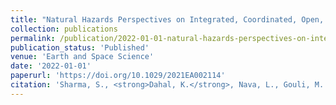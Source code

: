 ```yaml
---
title: "Natural Hazards Perspectives on Integrated, Coordinated, Open, Networked (ICON) Science"
collection: publications
permalink: /publication/2022-01-01-natural-hazards-perspectives-on-integrated-coordin
publication_status: 'Published'
venue: 'Earth and Space Science'
date: '2022-01-01'
paperurl: 'https://doi.org/10.1029/2021EA002114'
citation: 'Sharma, S., <strong>Dahal, K.</strong>, Nava, L., Gouli, M. R., Talchabhadel, R., Panthi, J., Roy, T., & Ghimire, G. R. (2022). &quot;Natural Hazards Perspectives on Integrated, Coordinated, Open, Networked (ICON) Science.&quot; <i>Earth and Space Science</i>, 9(1), e2021EA002114.'
---
```


